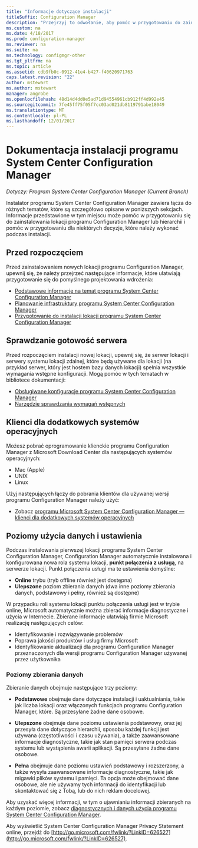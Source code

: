 ```yaml
---
title: "Informacje dotyczące instalacji"
titleSuffix: Configuration Manager
description: "Przejrzyj to odwołanie, aby pomóc w przygotowaniu do zainstalowania lokacji programu Configuration Manager lub w hierarchii."
ms.custom: na
ms.date: 4/18/2017
ms.prod: configuration-manager
ms.reviewer: na
ms.suite: na
ms.technology: configmgr-other
ms.tgt_pltfrm: na
ms.topic: article
ms.assetid: cdb9fb0c-0912-41e4-b427-f40620971763
caps.latest.revision: "22"
author: mstewart
ms.author: mstewart
manager: angrobe
ms.openlocfilehash: 48d14d4dd0e5ad71d94554961cb912ff4d992e45
ms.sourcegitcommit: 7fe45ff75f05f7cc03ad021db8119791abe18049
ms.translationtype: MT
ms.contentlocale: pl-PL
ms.lasthandoff: 12/01/2017
---
```

# <a name="reference-for-system-center-configuration-manager-setup"></a>Dokumentacja instalacji programu System Center Configuration Manager

*Dotyczy: Program System Center Configuration Manager (Current Branch)*

Instalator programu System Center Configuration Manager zawiera łącza do różnych tematów, które są szczegółowo opisane w poniższych sekcjach. Informacje przedstawione w tym miejscu może pomóc w przygotowaniu się do zainstalowania lokacji programu Configuration Manager lub hierarchii i pomóc w przygotowaniu dla niektórych decyzje, które należy wykonać podczas instalacji.  


##  <a name="bkmk_start"></a> Przed rozpoczęciem  
Przed zainstalowaniem nowych lokacji programu Configuration Manager, upewnij się, że należy przejrzeć następujące informacje, które ułatwiają przygotowanie się do pomyślnego projektowania wdrożenia:  

-   [Podstawowe informacje na temat programu System Center Configuration Manager](../../../../core/understand/fundamentals.md)  
-   [Planowanie infrastruktury programu System Center Configuration Manager](../../../plan-design/network/configure-firewalls-ports-domains.md)  
-   [Przygotowanie do instalacji lokacji programu System Center Configuration Manager](prepare-to-install-sites.md)  

##  <a name="bkmk_assess"></a> Sprawdzanie gotowość serwera  
Przed rozpoczęciem instalacji nowej lokacji, upewnij się, że serwer lokacji i serwery systemu lokacji zdalnej, które będą używane dla lokacji (na przykład serwer, który jest hostem bazy danych lokacji) spełnia wszystkie wymagania wstępne konfiguracji. Mogą pomóc w tych tematach w bibliotece dokumentacji:  

-   [Obsługiwane konfiguracje programu System Center Configuration Manager](../../../../core/plan-design/configs/supported-configurations.md)  
-   [Narzędzie sprawdzania wymagań wstępnych](prerequisite-checker.md)  

##  <a name="bkmk_Addclients"></a> Klienci dla dodatkowych systemów operacyjnych  
Możesz pobrać oprogramowanie klienckie programu Configuration Manager z Microsoft Download Center dla następujących systemów operacyjnych:  

-   Mac (Apple)  
-   UNIX  
-   Linux  

Użyj następujących łączy do pobrania klientów dla używanej wersji programu Configuration Manager należy użyć:  

-   Zobacz [programu Microsoft System Center Configuration Manager — klienci dla dodatkowych systemów operacyjnych](http://www.microsoft.com/download/details.aspx?id=47719)  

##  <a name="bkmk_usage"></a> Poziomy użycia danych i ustawienia  
Podczas instalowania pierwszej lokacji programu System Center Configuration Manager, Configuration Manager automatycznie instalowana i konfigurowana nowa rola systemu lokacji, **punkt połączenia z usługą**, na serwerze lokacji. Punkt połączenia usługi ma te ustawienia domyślne:  

-   **Online** trybu (tryb offline również jest dostępna)  
-   **Ulepszone** poziom zbierania danych (dwa inne poziomy zbierania danych, podstawowy i pełny, również są dostępne)  

W przypadku roli systemu lokacji punktu połączenia usługi jest w trybie online, Microsoft automatycznie można zbierać informacje diagnostyczne i użycia w Internecie. Zbierane informacje ułatwiają firmie Microsoft realizację następujących celów:  

-   Identyfikowanie i rozwiązywanie problemów  
-   Poprawa jakości produktów i usług firmy Microsoft  
-   Identyfikowanie aktualizacji dla programu Configuration Manager przeznaczonych dla wersji programu Configuration Manager używanej przez użytkownika  

### <a name="levels-of-data-collection"></a>Poziomy zbierania danych  
Zbieranie danych obejmuje następujące trzy poziomy:

-   **Podstawowe** obejmuje dane dotyczące instalacji i uaktualniania, takie jak liczba lokacji oraz włączonych funkcjach programu Configuration Manager, które. Są przesyłane żadne dane osobowe.  

-   **Ulepszone** obejmuje dane poziomu ustawienia podstawowy, oraz jej przesyła dane dotyczące hierarchii, sposobu każdej funkcji jest używana (częstotliwości i czasu używania), a także zaawansowane informacje diagnostyczne, takie jak stan pamięci serwera podczas systemu lub wystąpienia awarii aplikacji. Są przesyłane żadne dane osobowe.  

-   **Pełna** obejmuje dane poziomu ustawień podstawowy i rozszerzony, a także wysyła zaawansowane informacje diagnostyczne, takie jak migawki plików systemu i pamięci. Ta opcja może obejmować dane osobowe, ale nie używamy tych informacji do identyfikacji lub skontaktować się z Tobą, lub do nich reklam docelowej.  

Aby uzyskać więcej informacji, w tym o ujawnianiu informacji zbieranych na każdym poziomie, zobacz [diagnostycznych i danych użycia programu System Center Configuration Manager](../../../../core/plan-design/diagnostics/diagnostics-and-usage-data.md).  

Aby wyświetlić System Center Configuration Manager Privacy Statement online, przejdź do [http://go.microsoft.com/fwlink/?LinkID=626527](http://go.microsoft.com/fwlink/?LinkID=626527).
